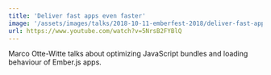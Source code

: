 ```yaml
---
title: 'Deliver fast apps even faster'
image: '/assets/images/talks/2018-10-11-emberfest-2018/deliver-fast-apps-even-faster.png'
url: https://www.youtube.com/watch?v=5NrsB2FYBlQ
---
```


Marco Otte-Witte talks about optimizing JavaScript bundles and loading
behaviour of Ember.js apps.
